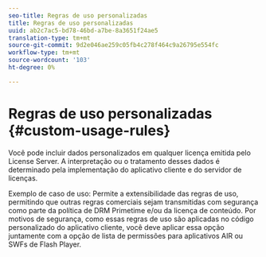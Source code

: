 ```yaml
---
seo-title: Regras de uso personalizadas
title: Regras de uso personalizadas
uuid: ab2c7ac5-bd78-46bd-a7be-8a3651f24ae5
translation-type: tm+mt
source-git-commit: 9d2e046ae259c05fb4c278f464c9a26795e554fc
workflow-type: tm+mt
source-wordcount: '103'
ht-degree: 0%

---
```



# Regras de uso personalizadas {#custom-usage-rules}

Você pode incluir dados personalizados em qualquer licença emitida pelo License Server. A interpretação ou o tratamento desses dados é determinado pela implementação do aplicativo cliente e do servidor de licenças.

Exemplo de caso de uso: Permite a extensibilidade das regras de uso, permitindo que outras regras comerciais sejam transmitidas com segurança como parte da política de DRM Primetime e/ou da licença de conteúdo. Por motivos de segurança, como essas regras de uso são aplicadas no código personalizado do aplicativo cliente, você deve aplicar essa opção juntamente com a opção de lista de permissões para aplicativos AIR ou SWFs de Flash Player.

